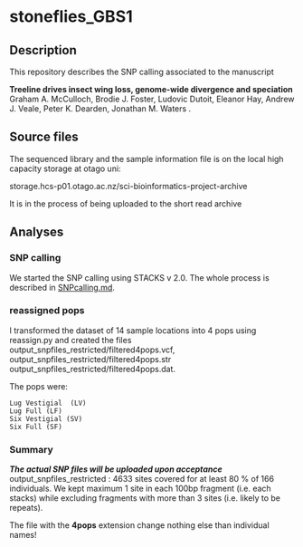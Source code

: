 # stoneflies_GBS1

## Description
This repository describes the SNP calling associated to the manuscript


**Treeline drives insect wing loss, genome-wide divergence and speciation**
Graham A. McCulloch, Brodie J. Foster, Ludovic Dutoit, Eleanor Hay, Andrew J. Veale, Peter K. Dearden, Jonathan M. Waters
.



## Source files

The sequenced library and the sample information file is  on the local high capacity storage at otago uni:

storage.hcs-p01.otago.ac.nz/sci-bioinformatics-project-archive

It is in the process of being uploaded to the short read archive


## Analyses
### SNP calling

We started the SNP calling using STACKS v 2.0. The whole process is described in [SNPcalling.md](SNPcalling.md).


### reassigned pops


I transformed the dataset of 14 sample locations into 4 pops using reassign.py and created the files output_snpfiles_restricted/filtered4pops.vcf,  output_snpfiles_restricted/filtered4pops.str output_snpfiles_restricted/filtered4pops.dat.

The pops were:

```
Lug Vestigial  (LV)
Lug Full (LF)
Six Vestigial (SV)
Six Full (SF)
```

### Summary

***The actual SNP files will be uploaded upon acceptance*** 
output_snpfiles_restricted :  4633 sites covered for at least 80 % of 166 individuals. We kept maximum 1 site in each 100bp fragment (i.e. each stacks) while excluding fragments with more than 3 sites (i.e. likely to be repeats).

The file with the **4pops** extension change nothing else than individual names!
